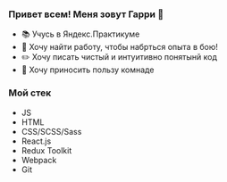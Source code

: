### Привет всем! Меня зовут Гарри 👋

- 📚 Учусь в Яндекс.Практикуме
- 🎯 Хочу найти работу, чтобы набрться опыта в бою!
- :pencil2: Хочу писать чистый и интуитивно понятынй код
- 🌱 Хочу приносить пользу комнаде

### Мой стек
- JS 
- HTML
- CSS/SCSS/Sass
- React.js
- Redux Toolkit
- Webpack
- Git

<!--
**Garri-99/Garri-99** is a ✨ _special_ ✨ repository because its `README.md` (this file) appears on your GitHub profile.

Here are some ideas to get you started:

- 🔭 I’m currently working on ...
- 🌱 I’m currently learning ...
- 👯 I’m looking to collaborate on ...
- 🤔 I’m looking for help with ...
- 💬 Ask me about ...
- 📫 How to reach me: ...
- 😄 Pronouns: ...
- ⚡ Fun fact: ...
-->
